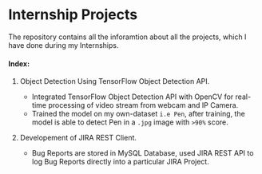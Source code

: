 # Internship Projects  
The repository contains all the inforamtion about all the projects, which I have done during my Internships.  

#### Index:
1. Object Detection Using TensorFlow Object Detection API.
   * Integrated TensorFlow Object Detection API with OpenCV for real-time processing of video stream from webcam and IP Camera.  
   * Trained the model on my own-dataset ``i.e Pen``, after training, the model is able to detect Pen in a ``.jpg`` image with ``>90%`` score.  

2. Developement of JIRA REST Client.
   * Bug Reports are stored in MySQL Database, used JIRA REST API to log Bug Reports directly into a particular JIRA Project.  
